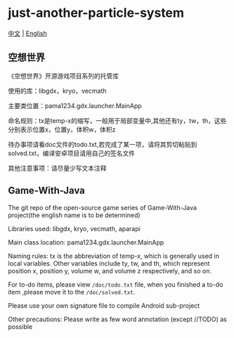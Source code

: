 # just-another-particle-system

[中文](#空想世界) | [English](#Game-With-Java)

## 空想世界

《空想世界》开源游戏项目系列的托管库

使用的库：libgdx，kryo，vecmath

主要类位置：pama1234.gdx.launcher.MainApp

命名规则：tx是temp-x的缩写，一般用于局部变量中,其他还有ty，tw，th，这些分别表示位置x，位置y，体积w，体积z

待办事项请看doc文件的todo.txt,若完成了某一项，请将其剪切粘贴到solved.txt，编译安卓项目请用自己的签名文件

其他注意事项：请尽量少写文本注释

## Game-With-Java

The git repo of the open-source game series of Game-With-Java project(the english name is to be determined)

Libraries used: libgdx, kryo, vecmath, aparapi

Main class location: pama1234.gdx.launcher.MainApp

Naming rules: tx is the abbreviation of temp-x, which is generally used in local variables. Other variables include ty, tw, and th, which represent position x, position y, volume w, and volume z respectively, and so on.

For to-do items, please view `/doc/todo.txt` file, when you finished a to-do item ,please move it to the `/doc/solved.txt`.

Please use your own signature file to compile Android sub-project

Other precautions: Please write as few word annotation (except //TODO) as possible
